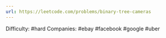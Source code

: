 ```yaml
---
url: https://leetcode.com/problems/binary-tree-cameras
---
```


Difficulty: #hard
Companies: #ebay #facebook #google #uber